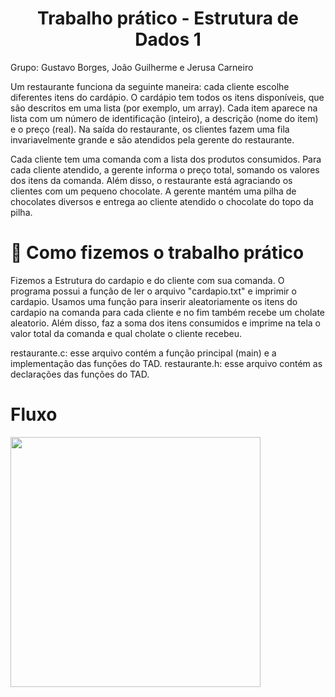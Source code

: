 <h1 align="center"> Trabalho prático - Estrutura de Dados 1 </h1> 

Grupo: Gustavo Borges, João Guilherme e Jerusa Carneiro

Um restaurante funciona da seguinte maneira: cada cliente escolhe diferentes itens do cardápio. O cardápio tem todos os itens disponíveis, que são descritos em uma lista (por exemplo, um array). Cada item aparece na lista com um número de identificação (inteiro), a descrição (nome do item) e o preço (real). Na saída do restaurante, os clientes fazem uma fila invariavelmente grande e são atendidos pela gerente do restaurante.

Cada cliente tem uma comanda com a lista dos produtos consumidos. Para cada cliente atendido, a gerente informa o preço total, somando os valores dos itens da comanda. Além disso, o restaurante está agraciando os clientes com um pequeno chocolate. A gerente mantém uma pilha de chocolates diversos e entrega ao cliente atendido o chocolate do topo da pilha.

# :hammer: Como fizemos o trabalho prático

Fizemos a Estrutura do cardapio e do cliente com sua comanda. O programa possui a função de ler o arquivo "cardapio.txt" e imprimir o cardapio. 
Usamos uma função para inserir aleatoriamente os itens do cardapio na comanda para cada cliente e no fim também recebe um cholate aleatorio. Além disso, faz a soma dos itens consumidos e imprime na tela o valor total da comanda e qual cholate o cliente recebeu.

restaurante.c: esse arquivo contém a função principal (main) e a implementação das funções do TAD.
restaurante.h: esse arquivo contém as declarações das funções do TAD.

# Fluxo
<img src="https://i.imgur.com/EirmSw0.png" width="400px" />
